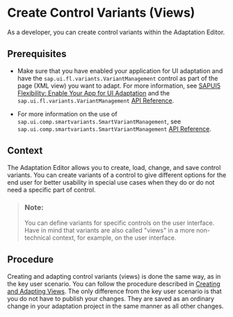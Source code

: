 <!-- loiob4026b747f7841a782a44148c73ecb82 -->

# Create Control Variants \(Views\)

As a developer, you can create control variants within the Adaptation Editor.



<a name="loiob4026b747f7841a782a44148c73ecb82__prereq_lg3_hty_hkb"/>

## Prerequisites

-   Make sure that you have enabled your application for UI adaptation and have the `sap.ui.fl.variants.VariantManagement` control as part of the page \(XML view\) you want to adapt. For more information, see [SAPUI5 Flexibility: Enable Your App for UI Adaptation](https://sapui5.hana.ondemand.com/#/topic/f1430c0337534d469da3a56307ff76af) and the `sap.ui.fl.variants.VariantManagement` [API Reference](https://sapui5.hana.ondemand.com/#/api/sap.ui.fl.variants.VariantManagement).

-   For more information on the use of `sap.ui.comp.smartvariants.SmartVariantManagement`, see `sap.ui.comp.smartvariants.SmartVariantManagement` [API Reference](https://sapui5.hana.ondemand.com/#/api/sap.ui.comp.smartvariants.SmartVariantManagement).




<a name="loiob4026b747f7841a782a44148c73ecb82__context_ox1_lc2_3kb"/>

## Context

The Adaptation Editor allows you to create, load, change, and save control variants. You can create variants of a control to give different options for the end user for better usability in special use cases when they do or do not need a specific part of control.

> ### Note:  
> You can define variants for specific controls on the user interface. Have in mind that variants are also called "views" in a more non-technical context, for example, on the user interface.



<a name="loiob4026b747f7841a782a44148c73ecb82__steps-unordered_igc_4rp_qqb"/>

## Procedure

Creating and adapting control variants \(views\) is done the same way, as in the key user scenario. You can follow the procedure described in [Creating and Adapting Views](https://help.sap.com/viewer/4fc8d03390c342da8a60f8ee387bca1a/latest/en-US/91ae3492323b42a79ca66fbfaf5af3f9.html). The only difference from the key user scenario is that you do not have to publish your changes. They are saved as an ordinary change in your adaptation project in the same manner as all other changes.

